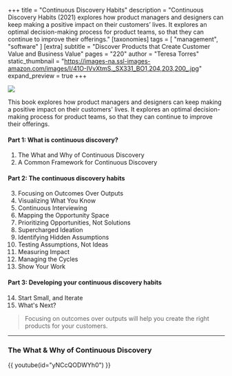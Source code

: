 +++
title = "Continuous Discovery Habits"
description = "Continuous Discovery Habits (2021) explores how product managers and designers can keep making a positive impact on their customers’ lives. It explores an optimal decision-making process for product teams, so that they can continue to improve their offerings."
[taxonomies]
tags = [ "management", "software" ]
[extra]
subtitle = "Discover Products that Create Customer Value and Business Value"
pages = "220"
author = "Teresa Torres"
static_thumbnail = "https://images-na.ssl-images-amazon.com/images/I/41O-IVvXtmS._SX331_BO1,204,203,200_.jpg"
expand_preview = true
+++

<a target="_blank" href="https://www.amazon.de/-/en/Teresa-Torres/dp/1736633309/">
    <img border="0" src="https://images-na.ssl-images-amazon.com/images/I/41O-IVvXtmS._SX331_BO1,204,203,200_.jpg" >
</a>

This book explores how product managers and designers can keep making a positive impact on their customers' lives. 
It explores an optimal decision-making process for product teams, so that they can continue to improve their offerings.

<!-- more -->

#### Part 1: What is continuous discovery?
1. The What and Why of Continuous Discovery
2. A Common Framework for Continuous Discovery

#### Part 2: The continuous discovery habits
3. Focusing on Outcomes Over Outputs
4. Visualizing What You Know
5. Continuous Interviewing
6. Mapping the Opportunity Space
7. Prioritizing Opportunities, Not Solutions
8. Supercharged Ideation
9. Identifying Hidden Assumptions
10. Testing Assumptions, Not Ideas
11. Measuring Impact
12. Managing the Cycles
13. Show Your Work

#### Part 3: Developing your continuous discovery habits
14. Start Small, and Iterate
15. What's Next?

> Focusing on outcomes over outputs will help you create the right products for your customers.

---

### The What & Why of Continuous Discovery

{{ youtube(id="yNCcQODWYh0") }}
